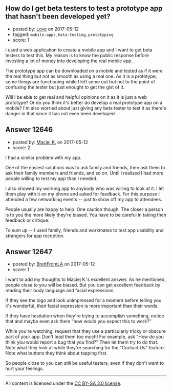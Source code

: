 ## How do I get beta testers to test a prototype app that hasn't been developed yet?

- posted by: [Love](https://stackexchange.com/users/5771807/love) on 2017-05-12
- tagged: `mobile-apps`, `beta-testing`, `prototyping`
- score: 1

<p>I used a web application to create a mobile app and I want to get beta testers to test this. My reason is to know the public response before investing a lot of money into developing the real mobile app.</p>

<p>The prototype app can be downloaded on a mobile and tested as if it were the real thing but not as smooth as using a real one. As it is a prototype, some things are functioning while I left some out but not to the point of confusing the tester but just enought to get the gist of it.</p>

<p>Will I be able to get real and helpful opinions on it as it is just a web prototype? Or do you think it's better do develop a real prototype app on a mobile? I'm also worried about just giving any beta tester to test it as there's danger in that since it has not even been developed.</p>



## Answer 12646

- posted by: [Maciej K.](https://stackexchange.com/users/7439907/maciej-k) on 2017-05-12
- score: 2

<p>I had a similar problem with my app. </p>

<p>One of the easiest solutions was to ask family and friends, then ask them to ask their family members and friends, and so on. Until I realised I had more people willing to test my app than I needed.</p>

<p>I also showed my working app to anybody who was willing to look at it. I let them play with it on my phone and asked for feedback. For this purpose I attended a few networking events -- just to show off my app to attendees.</p>

<p>People usually are happy to help. One caution though. The closer a person is to you the more likely they're biased. You have to be careful in taking their feedback or critique.</p>

<p>To sum up -- I used family, friends and workmates to test app usability and strangers for app reception.</p>



## Answer 12647

- posted by: [BrettFromLA](https://stackexchange.com/users/2813127/brettfromla) on 2017-05-12
- score: 1

<p>I want to add my thoughts to Maciej K.'s excellent answer. As he mentioned, people close to you will be biased. But you can get excellent feedback by reading their body language and facial expressions.</p>

<p>If they see the logo and look unimpressed for a moment before telling you it's wonderful, their facial expression is more important than their words.</p>

<p>If they have hesitation when they're trying to accomplish something, notice that and maybe even ask them "how would you expect this to work?"</p>

<p>While you're watching, request that they use a particularly tricky or obscure part of your app. Don't lead them too much! For example, ask "How do you think you would report a bug that you find?" Then let them try to do that. Note what they look at while they're searching for the "Contact Us" feature. Note what buttons they think about tapping first.</p>

<p>So people close to you can <em>still</em> be useful testers, even if they don't want to hurt your feelings.</p>




---

All content is licensed under the [CC BY-SA 3.0 license](https://creativecommons.org/licenses/by-sa/3.0/).
